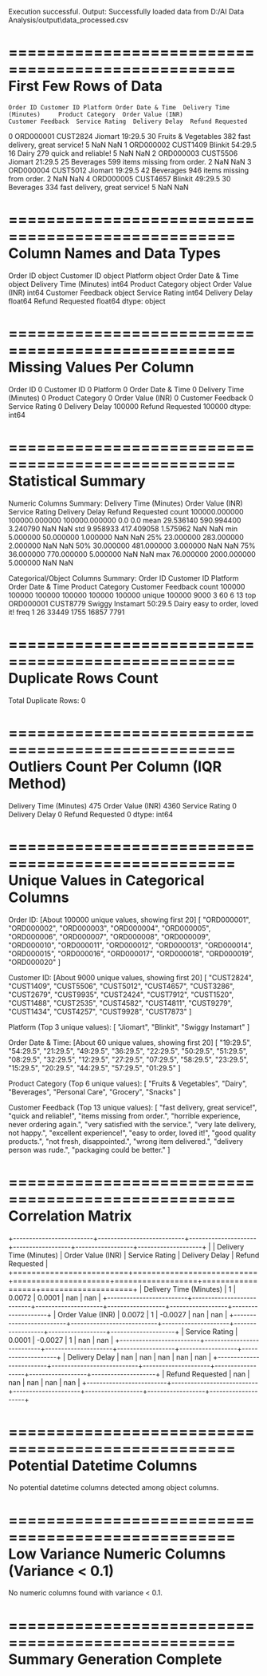 Execution successful. Output:
Successfully loaded data from D:/AI Data Analysis/output\data_processed.csv

==================================================
 First Few Rows of Data
==================================================
    Order ID Customer ID Platform Order Date & Time  Delivery Time (Minutes)     Product Category  Order Value (INR)              Customer Feedback  Service Rating  Delivery Delay  Refund Requested
0  ORD000001    CUST2824  Jiomart           19:29.5                       30  Fruits & Vegetables                382  fast delivery, great service!               5             NaN               NaN
1  ORD000002    CUST1409  Blinkit           54:29.5                       16                Dairy                279            quick and reliable!               5             NaN               NaN
2  ORD000003    CUST5506  Jiomart           21:29.5                       25            Beverages                599      items missing from order.               2             NaN               NaN
3  ORD000004    CUST5012  Jiomart           19:29.5                       42            Beverages                946      items missing from order.               2             NaN               NaN
4  ORD000005    CUST4657  Blinkit           49:29.5                       30            Beverages                334  fast delivery, great service!               5             NaN               NaN

==================================================
 Column Names and Data Types
==================================================
Order ID                    object
Customer ID                 object
Platform                    object
Order Date & Time           object
Delivery Time (Minutes)      int64
Product Category            object
Order Value (INR)            int64
Customer Feedback           object
Service Rating               int64
Delivery Delay             float64
Refund Requested           float64
dtype: object

==================================================
 Missing Values Per Column
==================================================
Order ID                        0
Customer ID                     0
Platform                        0
Order Date & Time               0
Delivery Time (Minutes)         0
Product Category                0
Order Value (INR)               0
Customer Feedback               0
Service Rating                  0
Delivery Delay             100000
Refund Requested           100000
dtype: int64

==================================================
 Statistical Summary
==================================================
Numeric Columns Summary:
       Delivery Time (Minutes)  Order Value (INR)  Service Rating  Delivery Delay  Refund Requested
count            100000.000000      100000.000000   100000.000000             0.0               0.0
mean                 29.536140         590.994400        3.240790             NaN               NaN
std                   9.958933         417.409058        1.575962             NaN               NaN
min                   5.000000          50.000000        1.000000             NaN               NaN
25%                  23.000000         283.000000        2.000000             NaN               NaN
50%                  30.000000         481.000000        3.000000             NaN               NaN
75%                  36.000000         770.000000        5.000000             NaN               NaN
max                  76.000000        2000.000000        5.000000             NaN               NaN

Categorical/Object Columns Summary:
         Order ID Customer ID          Platform Order Date & Time Product Category         Customer Feedback
count      100000      100000            100000            100000           100000                    100000
unique     100000        9000                 3                60                6                        13
top     ORD000001    CUST8779  Swiggy Instamart           50:29.5            Dairy  easy to order, loved it!
freq            1          26             33449              1755            16857                      7791

==================================================
 Duplicate Rows Count
==================================================
Total Duplicate Rows: 0

==================================================
 Outliers Count Per Column (IQR Method)
==================================================
Delivery Time (Minutes)     475
Order Value (INR)          4360
Service Rating                0
Delivery Delay                0
Refund Requested              0
dtype: int64

==================================================
 Unique Values in Categorical Columns
==================================================

Order ID: [About 100000 unique values, showing first 20]
[
  "ORD000001",
  "ORD000002",
  "ORD000003",
  "ORD000004",
  "ORD000005",
  "ORD000006",
  "ORD000007",
  "ORD000008",
  "ORD000009",
  "ORD000010",
  "ORD000011",
  "ORD000012",
  "ORD000013",
  "ORD000014",
  "ORD000015",
  "ORD000016",
  "ORD000017",
  "ORD000018",
  "ORD000019",
  "ORD000020"
]

Customer ID: [About 9000 unique values, showing first 20]
[
  "CUST2824",
  "CUST1409",
  "CUST5506",
  "CUST5012",
  "CUST4657",
  "CUST3286",
  "CUST2679",
  "CUST9935",
  "CUST2424",
  "CUST7912",
  "CUST1520",
  "CUST1488",
  "CUST2535",
  "CUST4582",
  "CUST4811",
  "CUST9279",
  "CUST1434",
  "CUST4257",
  "CUST9928",
  "CUST7873"
]

Platform (Top 3 unique values):
[
  "Jiomart",
  "Blinkit",
  "Swiggy Instamart"
]

Order Date & Time: [About 60 unique values, showing first 20]
[
  "19:29.5",
  "54:29.5",
  "21:29.5",
  "49:29.5",
  "36:29.5",
  "22:29.5",
  "50:29.5",
  "51:29.5",
  "08:29.5",
  "32:29.5",
  "12:29.5",
  "27:29.5",
  "07:29.5",
  "58:29.5",
  "23:29.5",
  "15:29.5",
  "20:29.5",
  "44:29.5",
  "57:29.5",
  "01:29.5"
]

Product Category (Top 6 unique values):
[
  "Fruits & Vegetables",
  "Dairy",
  "Beverages",
  "Personal Care",
  "Grocery",
  "Snacks"
]

Customer Feedback (Top 13 unique values):
[
  "fast delivery, great service!",
  "quick and reliable!",
  "items missing from order.",
  "horrible experience, never ordering again.",
  "very satisfied with the service.",
  "very late delivery, not happy.",
  "excellent experience!",
  "easy to order, loved it!",
  "good quality products.",
  "not fresh, disappointed.",
  "wrong item delivered.",
  "delivery person was rude.",
  "packaging could be better."
]

==================================================
 Correlation Matrix
==================================================
+-------------------------+---------------------------+---------------------+------------------+------------------+--------------------+
|                         |   Delivery Time (Minutes) |   Order Value (INR) |   Service Rating |   Delivery Delay |   Refund Requested |
+=========================+===========================+=====================+==================+==================+====================+
| Delivery Time (Minutes) |                    1      |              0.0072 |           0.0001 |              nan |                nan |
+-------------------------+---------------------------+---------------------+------------------+------------------+--------------------+
| Order Value (INR)       |                    0.0072 |              1      |          -0.0027 |              nan |                nan |
+-------------------------+---------------------------+---------------------+------------------+------------------+--------------------+
| Service Rating          |                    0.0001 |             -0.0027 |           1      |              nan |                nan |
+-------------------------+---------------------------+---------------------+------------------+------------------+--------------------+
| Delivery Delay          |                  nan      |            nan      |         nan      |              nan |                nan |
+-------------------------+---------------------------+---------------------+------------------+------------------+--------------------+
| Refund Requested        |                  nan      |            nan      |         nan      |              nan |                nan |
+-------------------------+---------------------------+---------------------+------------------+------------------+--------------------+

==================================================
 Potential Datetime Columns
==================================================
 No potential datetime columns detected among object columns.

==================================================
 Low Variance Numeric Columns (Variance < 0.1)
==================================================
No numeric columns found with variance < 0.1.

==================================================
 Summary Generation Complete 
==================================================
